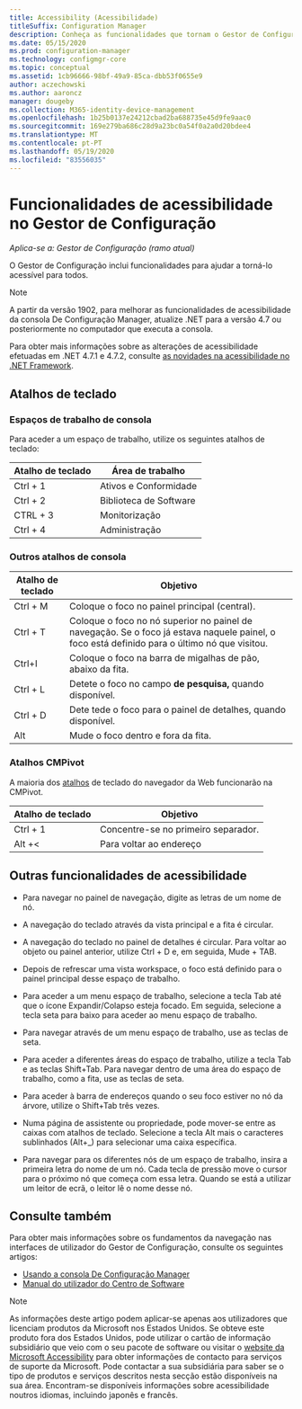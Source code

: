 ```yaml
---
title: Accessibility (Acessibilidade)
titleSuffix: Configuration Manager
description: Conheça as funcionalidades que tornam o Gestor de Configuração acessível a todos.
ms.date: 05/15/2020
ms.prod: configuration-manager
ms.technology: configmgr-core
ms.topic: conceptual
ms.assetid: 1cb96666-98bf-49a9-85ca-dbb53f0655e9
author: aczechowski
ms.author: aaroncz
manager: dougeby
ms.collection: M365-identity-device-management
ms.openlocfilehash: 1b25b0137e24212cbad2ba688735e45d9fe9aac0
ms.sourcegitcommit: 169e279ba686c28d9a23bc0a54f0a2a0d20bdee4
ms.translationtype: MT
ms.contentlocale: pt-PT
ms.lasthandoff: 05/19/2020
ms.locfileid: "83556035"
---
```

# <a name="accessibility-features-in-configuration-manager"></a>Funcionalidades de acessibilidade no Gestor de Configuração

*Aplica-se a: Gestor de Configuração (ramo atual)*


O Gestor de Configuração inclui funcionalidades para ajudar a torná-lo acessível para todos.

> [!Note]  
> A partir da versão 1902, para melhorar as funcionalidades de acessibilidade da consola De Configuração Manager, atualize .NET para a versão 4.7 ou posteriormente no computador que executa a consola. <!-- SCCMDocs-pr issue #3228 -->  
> 
> Para obter mais informações sobre as alterações de acessibilidade efetuadas em .NET 4.7.1 e 4.7.2, consulte [as novidades na acessibilidade no .NET Framework](https://docs.microsoft.com/dotnet/framework/whats-new/whats-new-in-accessibility).  



## <a name="keyboard-shortcuts"></a>Atalhos de teclado

### <a name="console-workspaces"></a>Espaços de trabalho de consola

Para aceder a um espaço de trabalho, utilize os seguintes atalhos de teclado:  

|Atalho de teclado| Área de trabalho|
|--------|--------|  
|Ctrl + 1| Ativos e Conformidade|
|Ctrl + 2|  Biblioteca de Software|
|CTRL + 3|  Monitorização|
|Ctrl + 4|  Administração|


### <a name="other-console-shortcuts"></a>Outros atalhos de consola

|Atalho de teclado|  Objetivo|
|--------|--------|  
|Ctrl + M|Coloque o foco no painel principal (central).|
|Ctrl + T|Coloque o foco no nó superior no painel de navegação. Se o foco já estava naquele painel, o foco está definido para o último nó que visitou.|
|Ctrl+I|Coloque o foco na barra de migalhas de pão, abaixo da fita.|
|Ctrl + L|Detete o foco no campo **de pesquisa,** quando disponível.|
|Ctrl + D|Dete tede o foco para o painel de detalhes, quando disponível.|
|Alt     |Mude o foco dentro e fora da fita.|

### <a name="cmpivot-shortcuts"></a><a name="bkmk_cmpshortcuts"></a>Atalhos CMPivot

A maioria dos [atalhos](https://support.microsoft.com/help/17456/windows-internet-explorer-ease-of-access-options) de teclado do navegador da Web funcionarão na CMPivot.

|Atalho de teclado|Objetivo|
|--------|--------|  
|Ctrl + 1|Concentre-se no primeiro separador.|
|Alt +&lt;|Para voltar ao endereço|


## <a name="other-accessibility-features"></a>Outras funcionalidades de acessibilidade

- Para navegar no painel de navegação, digite as letras de um nome de nó.

- A navegação do teclado através da vista principal e a fita é circular.

- A navegação do teclado no painel de detalhes é circular. Para voltar ao objeto ou painel anterior, utilize Ctrl + D e, em seguida, Mude + TAB.

- Depois de refrescar uma vista workspace, o foco está definido para o painel principal desse espaço de trabalho.

- Para aceder a um menu espaço de trabalho, selecione a tecla Tab até que o ícone Expandir/Colapso esteja focado. Em seguida, selecione a tecla seta para baixo para aceder ao menu espaço de trabalho.  

- Para navegar através de um menu espaço de trabalho, use as teclas de seta.  

- Para aceder a diferentes áreas do espaço de trabalho, utilize a tecla Tab e as teclas Shift+Tab. Para navegar dentro de uma área do espaço de trabalho, como a fita, use as teclas de seta.  

- Para aceder à barra de endereços quando o seu foco estiver no nó da árvore, utilize o Shift+Tab três vezes.  

- Numa página de assistente ou propriedade, pode mover-se entre as caixas com atalhos de teclado. Selecione a tecla Alt mais o caracteres sublinhados (Alt+_) para selecionar uma caixa específica.     

- Para navegar para os diferentes nós de um espaço de trabalho, insira a primeira letra do nome de um nó. Cada tecla de pressão move o cursor para o próximo nó que começa com essa letra. Quando se está a utilizar um leitor de ecrã, o leitor lê o nome desse nó.



## <a name="see-also"></a>Consulte também

Para obter mais informações sobre os fundamentos da navegação nas interfaces de utilizador do Gestor de Configuração, consulte os seguintes artigos:
- [Usando a consola De Configuração Manager](../servers/manage/admin-console.md)
- [Manual do utilizador do Centro de Software](software-center.md)

> [!NOTE]  
> As informações deste artigo podem aplicar-se apenas aos utilizadores que licenciam produtos da Microsoft nos Estados Unidos. Se obteve este produto fora dos Estados Unidos, pode utilizar o cartão de informação subsidiário que veio com o seu pacote de software ou visitar o [website da Microsoft Accessibility](https://www.microsoft.com/accessibility/) para obter informações de contacto para serviços de suporte da Microsoft. Pode contactar a sua subsidiária para saber se o tipo de produtos e serviços descritos nesta secção estão disponíveis na sua área. Encontram-se disponíveis informações sobre acessibilidade noutros idiomas, incluindo japonês e francês.  

